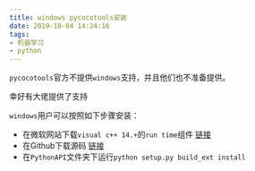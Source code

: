 ```yaml
---
title: windows pycocotools安装
date: 2019-10-04 14:24:16
tags:
- 机器学习
- python
---
```


`pycocotools`官方不提供`windows`支持，并且他们也不准备提供。

幸好有大佬提供了支持

`windows`用户可以按照如下步骤安装：

- 在微软网站下载`visual c++ 14.+`的`run time`组件 [链接](https://visualstudio.microsoft.com/zh-hans/downloads/)
- 在Github下载源码 [链接](https://github.com/willyd/coco/tree/master)
- 在`PythonAPI`文件夹下运行`python setup.py build_ext install`